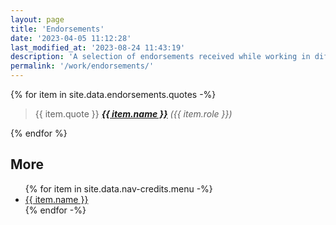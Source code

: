 ```yaml
---
layout: page
title: 'Endorsements'
date: '2023-04-05 11:12:28'
last_modified_at: '2023-08-24 11:43:19'
description: 'A selection of endorsements received while working in different fields of the audio industry.'
permalink: '/work/endorsements/'
---
```

{% for item in site.data.endorsements.quotes -%}
<blockquote>
  <p>
    {{ item.quote }}
    <cite><a href="{{ item.url }}"><strong>{{ item.name }}</strong></a> ({{ item.role }})</cite>
  </p>
</blockquote>
{% endfor %}

## More

<ul>
  {% for item in site.data.nav-credits.menu -%}
  <li><a href="{{ item.link }}">{{ item.name }}</a></li>
  {% endfor -%}
</ul>